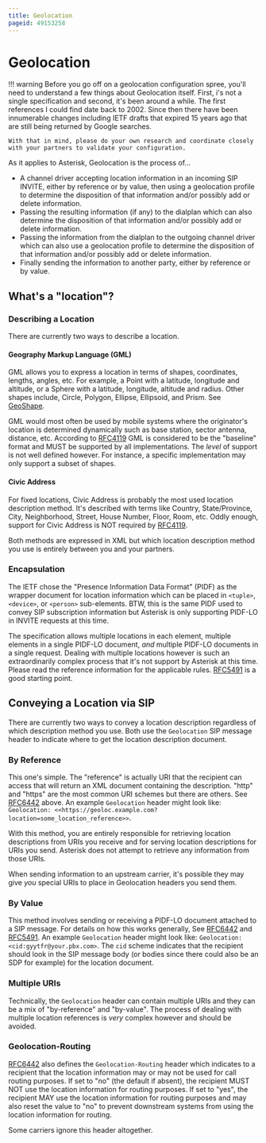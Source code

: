 ```yaml
---
title: Geolocation
pageid: 49153258
---
```


# Geolocation

!!! warning
    Before you go off on a geolocation configuration spree, you'll need to understand a few things about Geolocation itself.  First, i's not a single specification and second, it's been around a while.  The first references I could find date back to 2002. Since then there have been innumerable changes including IETF drafts that expired 15 years ago that are still being returned by Google searches.

    With that in mind, please do your own research and coordinate closely with your partners to validate your configuration.

[//]: # (end-warning)

As it applies to Asterisk, Geolocation is the process of...

* A channel driver accepting location information in an incoming SIP INVITE, either by reference or by value, then using a geolocation profile to determine the disposition of that information and/or possibly add or delete information.
* Passing the resulting information (if any) to the dialplan which can also determine the disposition of that information and/or possibly add or delete information.
* Passing the information from the dialplan to the outgoing channel driver which can also use a geolocation profile to determine the disposition of that information and/or possibly add or delete information.
* Finally sending the information to another party, either by reference or by value.

## What's a "location"?

### Describing a Location

There are currently two ways to describe a location.

#### Geography Markup Language (GML)

GML allows you to express a location in terms of shapes, coordinates, lengths, angles, etc. For example, a Point with a latitude, longitude and altitude, or a Sphere with a latitude, longitude, altitude and radius. Other shapes include, Circle, Polygon, Ellipse, Ellipsoid, and Prism. See [GeoShape](https://portal.ogc.org/files/?artifact_id=21630#:~:text=This%20GML%203.1.-uses%20the%20separately%20specified%20geoshape).

GML would most often be used by mobile systems where the originator's location is determined dynamically such as base station, sector antenna, distance, etc. According to [RFC4119](https://www.rfc-editor.org/rfc/rfc4119) GML is considered to be the "baseline" format and MUST be supported by all implementations. The *level* of support is not well defined however. For instance, a specific implementation may only support a subset of shapes.

#### Civic Address

For fixed locations, Civic Address is probably the most used location description method. It's described with terms like Country, State/Province, City, Neighborhood, Street, House Number, Floor, Room, etc. Oddly enough, support for Civic Address is NOT required by [RFC4119](https://www.rfc-editor.org/rfc/rfc4119).

Both methods are expressed in XML but which location description method you use is entirely between you and your partners.

### Encapsulation

The IETF chose the "Presence Information Data Format" (PIDF) as the wrapper document for location information which can be placed in `<tuple>`, `<device>`, or `<person>` sub-elements. BTW, this is the same PIDF used to convey SIP subscription information but Asterisk is only supporting PIDF-LO in INVITE requests at this time.

The specification allows multiple locations in each element, multiple elements in a single PIDF-LO document, *and* multiple PIDF-LO documents in a single request. Dealing with multiple locations however is such an extraordinarily complex process that it's not support by Asterisk at this time. Please read the reference information for the applicable rules. [RFC5491](https://www.rfc-editor.org/rfc/rfc5491) is a good starting point.

## Conveying a Location via SIP

There are currently two ways to convey a location description regardless of which description method you use. Both use the `Geolocation` SIP message header to indicate where to get the location description document.

### By Reference

This one's simple. The "reference" is actually URI that the recipient can access that will return an XML document containing the description. "http" and "https" are the most common URI schemes but there are others. See [RFC6442](https://www.rfc-editor.org/rfc/rfc6442) above. An example `Geolocation` header might look like: `Geolocation: <<https://geoloc.example.com?location=some_location_reference>>`.

With this method, you are entirely responsible for retrieving location descriptions from URIs you receive and for serving location descriptions for URIs you send. Asterisk does not attempt to retrieve any information from those URIs.

When sending information to an upstream carrier, it's possible they may give *you* special URIs to place in Geolocation headers you send them.

### By Value

This method involves sending or receiving a PIDF-LO document attached to a SIP message. For details on how this works generally, See [RFC6442](https://www.rfc-editor.org/rfc/rfc6442) and [RFC5491](https://www.rfc-editor.org/rfc/rfc5491). An example `Geolocation` header might look like: `Geolocation: <cid:gyytfr@your.pbx.com>`. The `cid` scheme indicates that the recipient should look in the SIP message body (or bodies since there could also be an SDP for example) for the location document.

### Multiple URIs

Technically, the `Geolocation` header can contain multiple URIs and they can be a mix of "by-reference" and "by-value". The process of dealing with multiple location references is *very* complex however and should be avoided.

### Geolocation-Routing

[RFC6442](https://www.rfc-editor.org/rfc/rfc6442) also defines the `Geolocation-Routing` header which indicates to a recipient that the location information may or may not be used for call routing purposes. If set to "no" (the default if absent), the recipient MUST NOT use the location information for routing purposes. If set to "yes", the recipient MAY use the location information for routing purposes and may also reset the value to "no" to prevent downstream systems from using the location information for routing.

Some carriers ignore this header altogether.
